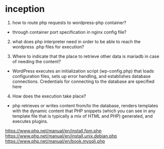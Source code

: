 # inception

1. how to route php requests to wordpress-php container?
- through container port specification in nginx config file?

2. what does php interpreter need in order to be able to reach the wordpress .php files for execution?

3. Where to indicate that the place to retrieve other data is mariadb in case of needing the content?
- WordPress executes an initialization script (wp-config.php) that loads configuration files, sets up error handling, and establishes database connections. Credentials for connecting to the database are specified here

4. How does the execution take place? 
- php retrieves or writes content from/to the database, renders templates with the dynamic content that PHP snippets (which you can see in any template file that is typically a mix of HTML and PHP) generated, and executes plugins.


https://www.php.net/manual/en/install.fpm.php
https://www.php.net/manual/en/install.unix.debian.php
https://www.php.net/manual/en/book.mysqli.php